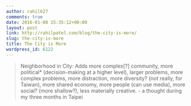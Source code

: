 ```yaml
---
author: rahil627
comments: true
date: 2016-01-08 15:35:12+00:00
layout: post
link: http://rahilpatel.com/blog/the-city-is-more/
slug: the-city-is-more
title: The City is More
wordpress_id: 6122
---
```


<blockquote>Neighborhood in City: Adds more complex[?] community, more political* (decision-making at a higher level), larger problems, more complex problems, more distraction, more diversity? (not really, for Taiwan), more shared economy, more people (can use media), more social? (more shallow?), less materially creative. - a thought during my three months in Taipei</blockquote>
